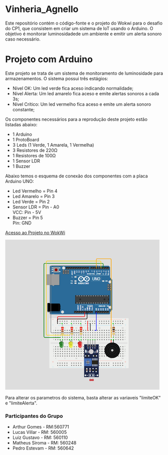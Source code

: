 # Vinheria_Agnello
<p>Este repositório contém o código-fonte e o projeto do Wokwi para o desafio do CP1, que consistem em criar um sistema de IoT usando o Arduino. O objetivo é monitorar luminosidadede um ambiente e emitir um alerta sonoro caso necessário.</p>

<h1>Projeto com Arduino</h1>
<span>Este projeto se trata de um sistema de monitoramento de luminosidade para armazenamentos. O sistema possui três estágios:</span>
<ul>
<li>Nível OK: Um led verde fica aceso indicando normalidade;</li>
<li>Nível Alerta: Um led amarelo fica aceso e emite alertas sonoros a cada 3s;</li>
<li>Nível Crítico: Um led vermelho fica aceso e emite um alerta sonoro constante;</li>
</ul>
<p>Os componentes necessários para a reprodução deste projeto estão listadas abaixo:
<ul>
  <li>1 Arduino</li>
  <li>1 ProtoBoard</li>
  <li>3 Leds (1 Verde, 1 Amarela, 1 Vermelha)</li>
  <li>3 Resistores de 220Ω</li>
  <li>1 Resistores de 100Ω</li>
  <li>1 Sensor LDR</li>
  <li>1 Buzzer</li>
</ul>
</p>
<span>Abaixo temos o esquema de conexão dos componentes com a placa Arduino UNO:</span>
<ul>
    <li>Led Vermelho = Pin 4</li>
    <li>Led Amarelo = Pin 3</li>
    <li>Led Verde = Pin 2</li>
    <li>Sensor LDR = Pin - A0</li>
      <span>VCC: Pin - 5V</span>
    <li>Buzzer = Pin 5</li>
      <span>Pin: GND</span>
  </ul>
  <p><span><a href="https://wokwi.com/projects/410679136980509697">Acesso ao Projeto no WokWi</a></span></p>
  <p><img src="/images/1.png"></a></p>
  <span>Para alterar os parametros do sistema, basta alterar as variaveis "limiteOK" e "limiteAlerta".</span>
<h3>Participantes do Grupo</h3>
  <ul>
    <li>Arthur Gomes - RM:560771</li>
    <li>Lucas Villar - RM: 560005</li>
    <li>Luiz Gustavo - RM: 560110</li>
    <li>Matheus Siroma - RM: 560248</li>
    <li>Pedro Estevam - RM: 560642</li>
  </ul>
